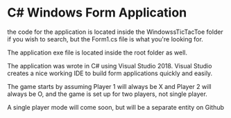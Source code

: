 # C# Windows Form Application

  the code for the application is located inside the WindowssTicTacToe folder
  if you wish to search, but the Form1.cs file is what you're looking for.

  The application exe file is located inside the root folder as well.

  The application was wrote in C# using Visual Studio 2018.
    Visual Studio creates a nice working IDE to build form
    applications quickly and easily.

  The game starts by assuming Player 1 will always be X and Player 2 will always
  be O, and the game is set up for two players, not single player.

  A single player mode will come soon, but will be a separate entity on Github

